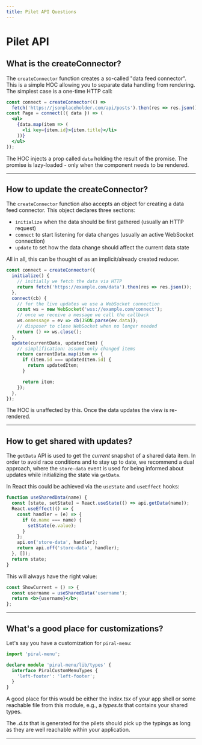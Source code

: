 ```yaml
---
title: Pilet API Questions
---
```


# Pilet API

## What is the createConnector?

The `createConnector` function creates a so-called "data feed connector". This is a simple HOC allowing you to separate data handling from rendering. The simplest case is a one-time HTTP call:

```jsx
const connect = createConnector(() =>
  fetch('https://jsonplaceholder.com/api/posts').then(res => res.json()));
const Page = connect(({ data }) => (
  <ul>
    {data.map(item => (
      <li key={item.id}>{item.title}</li>
    ))}
  </ul>
));
```

The HOC injects a prop called `data` holding the result of the promise. The promise is lazy-loaded - only when the component needs to be rendered.

---------------------------------------

## How to update the createConnector?

The `createConnector` function also accepts an object for creating a data feed connector. This object declares three sections:

- `initialize` when the data should be first gathered (usually an HTTP request)
- `connect` to start listening for data changes (usually an active WebSocket connection)
- `update` to set how the data change should affect the current data state

All in all, this can be thought of as an implicit/already created reducer.

```ts
const connect = createConnector({
  initialize() {
    // initially we fetch the data via HTTP
    return fetch('https://example.com/data').then(res => res.json());
  },
  connect(cb) {
    // for the live updates we use a WebSocket connection
    const ws = new WebSocket('wss://example.com/connect');
    // once we receive a message we call the callback
    ws.onmessage = ev => cb(JSON.parse(ev.data));
    // disposer to close WebSocket when no longer needed
    return () => ws.close();
  },
  update(currentData, updatedItem) {
    // simplification: assume only changed items
    return currentData.map(item => {
      if (item.id === updatedItem.id) {
        return updatedItem;
      }

      return item;
    });
  },
});
```

The HOC is unaffected by this. Once the data updates the view is re-rendered.

---------------------------------------

## How to get shared with updates?

The `getData` API is used to get the *current* snapshot of a shared data item. In order to avoid race conditions and to stay up to date, we recommend a dual approach, where the `store-data` event is used for being informed about updates while initializing the state via `getData`.

In React this could be achieved via the `useState` and `useEffect` hooks:

```jsx
function useSharedData(name) {
  const [state, setState] = React.useState(() => api.getData(name));
  React.useEffect(() => {
    const handler = (e) => {
      if (e.name === name) {
        setState(e.value);
      }
    };
    api.on('store-data', handler);
    return api.off('store-data', handler);
  }, []);
  return state;
}
```

This will always have the right value:

```jsx
const ShowCurrent = () => {
  const username = useSharedData('username');
  return <b>{username}</b>;
};
```

---------------------------------------

## What's a good place for customizations?

Let's say you have a customization for `piral-menu`:

```ts
import 'piral-menu';

declare module 'piral-menu/lib/types' {
  interface PiralCustomMenuTypes {
    'left-footer': 'left-footer';
  }
}
```

A good place for this would be either the *index.tsx* of your app shell or some reachable file from this module, e.g., a *types.ts* that contains your shared types.

The *.d.ts* that is generated for the pilets should pick up the typings as long as they are well reachable within your application.

---------------------------------------
